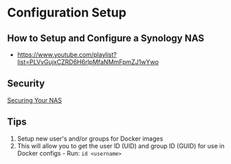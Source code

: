 # Configuration Setup
## How to Setup and Configure a Synology NAS
* https://www.youtube.com/playlist?list=PLVvGujxCZRD6H6rlpMfaNMmFpmZJ1wYwo

## Security
[Securing Your NAS](https://www.synology.com/en-us/knowledgebase/DSM/help/DSM/Tutorial/secure_your_nas) 

## Tips
1. Setup new user's and/or groups for Docker images
  1. This will allow you to get the user ID (UID) and group ID (GUID) for use in Docker configs
    - Run: `id <username>`